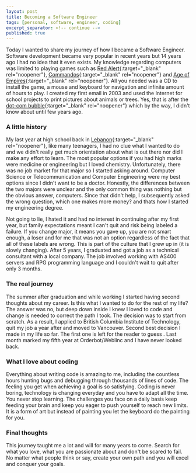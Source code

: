 ```yaml
---
layout: post
title: Becoming a Software Engineer
tags: [personal, software, engineer, coding]
excerpt_separator: <!-- continue -->
published: true
---
```


Today I wanted to share my journey of how I became a Software Engineer. Software development became very popular in recent years but 14 years ago I had no idea that it even exists. My knowledge regarding computers was limited to playing games such as [Red Alert](https://en.wikipedia.org/wiki/Command_%26_Conquer:_Red_Alert){:target="_blank" rel="noopener"}, [Commandos](https://en.wikipedia.org/wiki/Commandos_(series)){:target="_blank" rel="noopener"} and [Age of Empires](https://www.ageofempires.com/){:target="_blank" rel="noopener"}. All you needed was a CD to install the game, a mouse and keyboard for navigation and infinite amount of hours to play. I created my first email in 2003 and used the Internet for school projects to print pictures about animals or trees. Yes, that is after the [dot-com bubble](https://en.wikipedia.org/wiki/Dot-com_bubble){:target="_blank" rel="noopener"} which by the way, I didn't know about until few years ago.

### A little history
My last year at high school back in [Lebanon<i class="fas fa-heart"></i>](https://en.wikipedia.org/wiki/Lebanon){:target="_blank" rel="noopener"}, like many teenagers, I had no clue what I wanted to do and we didn't really get much orientation about what is out there nor did I make any effort to learn. The most popular options if you had high marks were medicine or engineering but I loved chemistry. Unfortunately, there was no job market for that major so I started asking around. Computer Science or Telecommunication and Computer Engineering were my best options since I didn't want to be a doctor. Honestly, the differences between the two majors were unclear and the only common thing was nothing but the obvious answer, computers. Since that didn't help, I subsequently asked the wrong question, which one makes more money? and thats how I started my engineering degree.

<!-- continue -->
Not going to lie, I hated it and had no interest in continuing after my first year, but family expectations meant I can't quit and risk being labeled a failure. If you change major, it means you gave up, you are not smart enough, a loser and for me that was not an option regardless of the fact that all of these labels are wrong. This is part of the culture that I grew up in (it is slowly changing). After 5 years, I graduated and got a job as a technical consultant with a local company. The job involved working with AS400 servers and RPG programming language and I couldn't wait to quit after only 3 months.

### The real journey
The summer after graduation and while working I started having second thoughts about my career. Is this what I wanted to do for the rest of my life? The answer was no, but deep down inside I knew I loved to code and change is needed to correct the path I took. The decision was to start from scratch. As a result, I applied to British Columbia Institute of Technology, quit my job a year after and moved to Vancouver. Second best decision I made in my life so far. The first one is left for the reader to guess <i class="far fa-smile-beam"></i>. Last month marked my fifth year at Orderbot/Weblinc and I have never looked back.

### What I love about coding
Everything about writing code is amazing to me, including the countless hours hunting bugs and debugging through thousands of lines of code. The feeling you get when achieving a goal is so satisfying. Coding is never boring, technology is changing everyday and you have to adapt all the time. You never stop learning. The challenges you face on a daily basis keep feeding your brain and keep you eager to push yourself to reach new limits. It is a form of art but instead of painting you let the keyboard do the painting for you.

### Final thoughts
This journey taught me a lot and will for many years to come. Search for what you love, what you are passionate about and don't be scared to fail. No matter what people think or say, create your own path and you will excel and conquer your goals.
